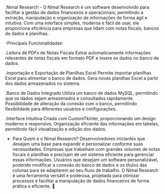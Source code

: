 .Nimal Research - 
O Nimal Research é um software desenvolvido para facilitar a gestão de dados financeiros e operacionais, permitindo a extração, manipulação e organização de informações de forma ágil e intuitiva. Com uma interface simples, moderna e fácil de usar, ele proporciona eficiência para empresas que lidam com notas fiscais, bancos de dados e planilhas.

-Principais Funcionalidades:

.Leitura de PDFs de Notas Fiscais
Extrai automaticamente informações relevantes de notas fiscais em formato PDF e insere os dados no banco de dados.

.Importação e Exportação de Planilhas Excel
Permite importar planilhas Excel para alimentar o banco de dados.
Gera novas planilhas Excel a partir dos dados armazenados no sistema.

.Banco de Dados Integrado
Utiliza um banco de dados MySQL, permitindo que os dados sejam armazenados e consultados rapidamente.
Possibilidade de alteração da conexão com o banco, permitindo flexibilidade para diferentes usuários e configurações.

.Interface Intuitiva
Criada com CustomTkinter, proporcionando um design moderno e responsivo.
Organização eficiente das informações em tabelas, permitindo fácil visualização e edição dos dados.

- Para Quem é o Nimal Research?
Desenvolvedores iniciantes que desejam uma base para expandir e personalizar conforme suas necessidades.
Empresas que trabalham com grandes volumes de notas fiscais e planilhas e precisam de um sistema eficiente para gerenciar essas informações.
Usuários que desejam um software personalizável, podendo modificar a conexão do banco de dados e os títulos das colunas para se adaptarem ao seu fluxo de trabalho.
O Nimal Research é uma ferramenta versátil e poderosa, projetada para otimizar processos e facilitar a manipulação de dados financeiros de forma prática e eficiente. 🚀
